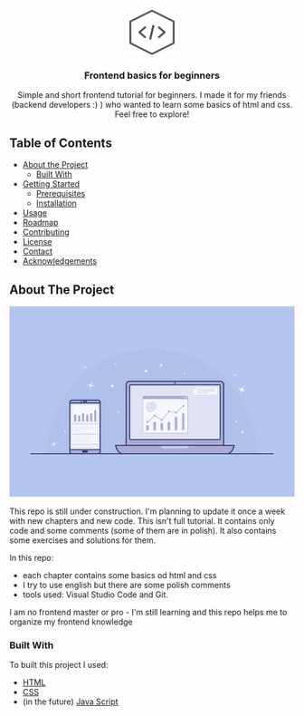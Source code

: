
<br />
<p align="center">
  <a href="https://github.com/ewa-ilnicka/frontendTutorial">
    <img src="assets/readmeLogo.png" alt="Logo" width="80" height="80">
  </a>

  <h3 align="center">Frontend basics for beginners</h3>

  <p align="center">
    Simple and short frontend tutorial for beginners. I made it for my friends (backend developers :) ) who wanted to learn some basics of html and css. Feel free to explore!
</p>



## Table of Contents

* [About the Project](#about-the-project)
  * [Built With](#built-with)
* [Getting Started](#getting-started)
  * [Prerequisites](#prerequisites)
  * [Installation](#installation)
* [Usage](#usage)
* [Roadmap](#roadmap)
* [Contributing](#contributing)
* [License](#license)
* [Contact](#contact)
* [Acknowledgements](#acknowledgements)



## About The Project

<img src="assets/about.png" alt="View">

This repo is still under construction. I'm planning to update it once a week with new chapters and new code.
This isn't full tutorial. It contains only code and some comments (some of them are in polish). It also contains some exercises and solutions for them. 

In this repo:
* each chapter contains some basics od html and css
* I try to use english but there are some polish comments
* tools used: Visual Studio Code and Git.

I am no frontend master or pro - I'm still learning and this repo helps me to organize my frontend knowledge

### Built With

To built this project I used:
* [HTML](https://en.wikipedia.org/wiki/HTML)
* [CSS](https://en.wikipedia.org/wiki/Cascading_Style_Sheets)
* (in the future) [Java Script](https://en.wikipedia.org/wiki/JavaScript)

<!-- 

## Getting Started

To get a local copy up and running follow these simple steps.

### Prerequisites

This is an example of how to list things you need to use the software and how to install them.
* npm
```sh
npm install npm@latest -g
```

### Installation
 
1. Clone the repo
```sh
git clone https://github.com/github_username/repo.git
```
2. Install NPM packages
```sh
npm install
```




## Usage

Use this space to show useful examples of how a project can be used. Additional screenshots, code examples and demos work well in this space. You may also link to more resources.

_For more examples, please refer to the [Documentation](https://example.com)_




## Roadmap

See the [open issues](https://github.com/github_username/repo/issues) for a list of proposed features (and known issues).




## Contributing

Contributions are what make the open source community such an amazing place to be learn, inspire, and create. Any contributions you make are **greatly appreciated**.

1. Fork the Project
2. Create your Feature Branch (`git checkout -b feature/AmazingFeature`)
3. Commit your Changes (`git commit -m 'Add some AmazingFeature'`)
4. Push to the Branch (`git push origin feature/AmazingFeature`)
5. Open a Pull Request




## License

Distributed under the MIT License. See `LICENSE` for more information.




## Contact

Your Name - [@twitter_handle](https://twitter.com/twitter_handle) - email

Project Link: [https://github.com/github_username/repo](https://github.com/github_username/repo)




## Acknowledgements

* []()
* []()
* []() -->

